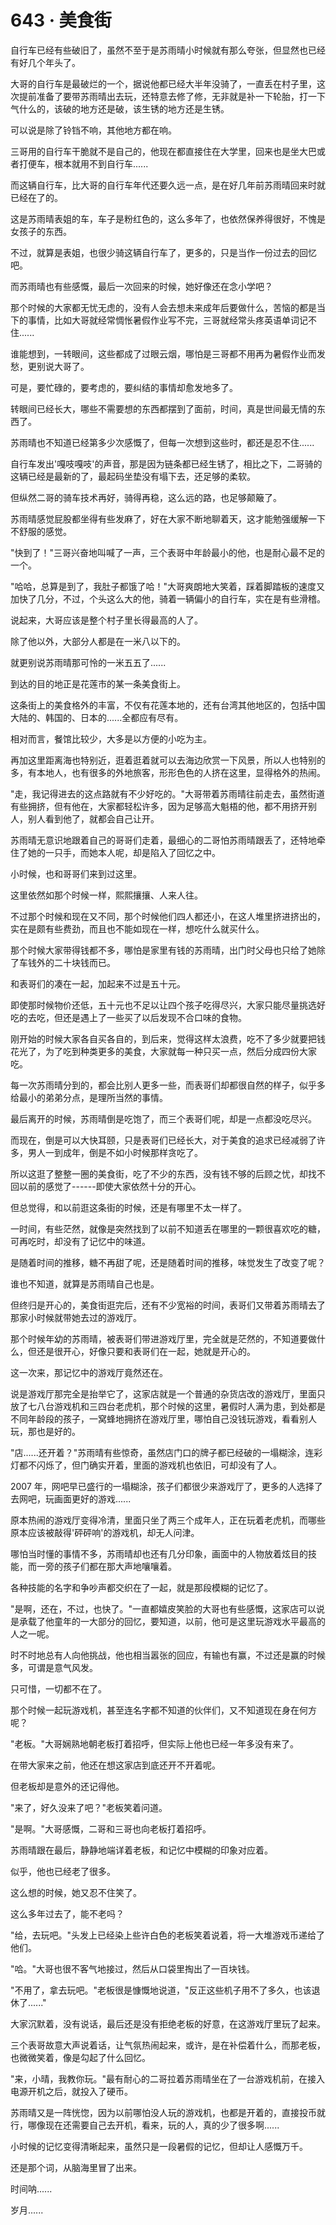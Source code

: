 <link rel="stylesheet" href="../styles/text.css" />
<h1>643 · 美食街</h1>

自行车已经有些破旧了，虽然不至于是苏雨晴小时候就有那么夸张，但显然也已经有好几个年头了。

大哥的自行车是最破烂的一个，据说他都已经大半年没骑了，一直丢在村子里，这次提前准备了要带苏雨晴出去玩，还特意去修了修，无非就是补一下轮胎，打一下气什么的，该破的地方还是破，该生锈的地方还是生锈。

可以说是除了铃铛不响，其他地方都在响。

三哥用的自行车干脆就不是自己的，他现在都直接住在大学里，回来也是坐大巴或者打便车，根本就用不到自行车......

而这辆自行车，比大哥的自行车年代还要久远一点，是在好几年前苏雨晴回来时就已经在了的。

这是苏雨晴表姐的车，车子是粉红色的，这么多年了，也依然保养得很好，不愧是女孩子的东西。

不过，就算是表姐，也很少骑这辆自行车了，更多的，只是当作一份过去的回忆吧。

而苏雨晴也有些感慨，最后一次回来的时候，她好像还在念小学吧？

那个时候的大家都无忧无虑的，没有人会去想未来成年后要做什么，苦恼的都是当下的事情，比如大哥就经常惆怅暑假作业写不完，三哥就经常头疼英语单词记不住......

谁能想到，一转眼间，这些都成了过眼云烟，哪怕是三哥都不用再为暑假作业而发愁，更别说大哥了。

可是，要忙碌的，要考虑的，要纠结的事情却愈发地多了。

转眼间已经长大，哪些不需要想的东西都摆到了面前，时间，真是世间最无情的东西了。

苏雨晴也不知道已经第多少次感慨了，但每一次想到这些时，都还是忍不住......

自行车发出'嘎吱嘎吱'的声音，那是因为链条都已经生锈了，相比之下，二哥骑的这辆已经是最新的了，最起码坐垫没有塌下去，还足够的柔软。

但纵然二哥的骑车技术再好，骑得再稳，这么远的路，也足够颠簸了。

苏雨晴感觉屁股都坐得有些发麻了，好在大家不断地聊着天，这才能勉强缓解一下不舒服的感觉。

"快到了！"三哥兴奋地叫喊了一声，三个表哥中年龄最小的他，也是耐心最不足的一个。

"哈哈，总算是到了，我肚子都饿了哈！"大哥爽朗地大笑着，踩着脚踏板的速度又加快了几分，不过，个头这么大的他，骑着一辆偏小的自行车，实在是有些滑稽。

说起来，大哥应该是整个村子里长得最高的人了。

除了他以外，大部分人都是在一米八以下的。

就更别说苏雨晴那可怜的一米五五了......

到达的目的地正是花莲市的某一条美食街上。

这条街上的美食格外的丰富，不仅有花莲本地的，还有台湾其他地区的，包括中国大陆的、韩国的、日本的......全都应有尽有。

相对而言，餐馆比较少，大多是以方便的小吃为主。

再加这里距离海也特别近，逛着逛着就可以去海边欣赏一下风景，所以人也特别的多，有本地人，也有很多的外地旅客，形形色色的人挤在这里，显得格外的热闹。

"走，我记得进去的这点路就有不少好吃的。"大哥带着苏雨晴往前走去，虽然街道有些拥挤，但有他在，大家都轻松许多，因为足够高大魁梧的他，都不用挤开别人，别人看到他了，就都会自己让开。

苏雨晴无意识地跟着自己的哥哥们走着，最细心的二哥怕苏雨晴跟丢了，还特地牵住了她的一只手，而她本人呢，却是陷入了回忆之中。

小时候，也和哥哥们来到过这里。

这里依然如那个时候一样，熙熙攘攘、人来人往。

不过那个时候和现在又不同，那个时候他们四人都还小，在这人堆里挤进挤出的，实在是颇有些费劲，而且也不能如现在一样，想吃什么就买什么。

那个时候大家带得钱都不多，哪怕是家里有钱的苏雨晴，出门时父母也只给了她除了车钱外的二十块钱而已。

和表哥们的凑在一起，加起来不过是五十元。

即使那时候物价还低，五十元也不足以让四个孩子吃得尽兴，大家只能尽量挑选好吃的去吃，但还是遇上了一些买了以后发现不合口味的食物。

刚开始的时候大家各自买各自的，到后来，觉得这样太浪费，吃不了多少就要把钱花光了，为了吃到种类更多的美食，大家就每一种只买一点，然后分成四份大家吃。

每一次苏雨晴分到的，都会比别人更多一些，而表哥们却都很自然的样子，似乎多给最小的弟弟分点，是理所当然的事情。

最后离开的时候，苏雨晴倒是吃饱了，而三个表哥们呢，却是一点都没吃尽兴。

而现在，倒是可以大快耳颐，只是表哥们已经长大，对于美食的追求已经减弱了许多，男人一到成年，倒是不如小时候那样贪吃了。

所以这逛了整整一圈的美食街，吃了不少的东西，没有钱不够的后顾之忧，却找不回以前的感觉了------即使大家依然十分的开心。

但总觉得，和以前逛这条街的时候，还是有哪里不太一样了。

一时间，有些茫然，就像是突然找到了以前不知道丢在哪里的一颗很喜欢吃的糖，可再吃时，却没有了记忆中的味道。

是随着时间的推移，糖不再甜了呢，还是随着时间的推移，味觉发生了改变了呢？

谁也不知道，就算是苏雨晴自己也是。

但终归是开心的，美食街逛完后，还有不少宽裕的时间，表哥们又带着苏雨晴去了那家小时候就带她去过的游戏厅。

那个时候年幼的苏雨晴，被表哥们带进游戏厅里，完全就是茫然的，不知道要做什么，但还是很开心，好像只要和表哥们在一起，她就是开心的。

这一次来，那记忆中的游戏厅竟然还在。

说是游戏厅那完全是抬举它了，这家店就是一个普通的杂货店改的游戏厅，里面只放了七八台游戏机和三四台老虎机，那个时候的这里，暑假时人满为患，到处都是不同年龄段的孩子，一窝蜂地拥挤在游戏厅里，哪怕自己没钱玩游戏，看看别人玩，那也是好的。

"店......还开着？"苏雨晴有些惊奇，虽然店门口的牌子都已经破的一塌糊涂，连彩灯都不闪烁了，但门确实开着，里面的游戏机也依旧，可却没有了人。

2007 年，网吧早已盛行的一塌糊涂，孩子们都很少来游戏厅了，更多的人选择了去网吧，玩画面更好的游戏......

原本热闹的游戏厅变得冷清，里面只坐了两三个成年人，正在玩着老虎机，而哪些原本应该被敲得'砰砰响'的游戏机，却无人问津。

哪怕当时懂的事情不多，苏雨晴却也还有几分印象，画面中的人物放着炫目的技能，而一旁的孩子们都在那大声地嚷嚷着。

各种技能的名字和争吵声都交织在了一起，就是那段模糊的记忆了。

"是啊，还在，不过，也快了。"一直都嬉皮笑脸的大哥也有些感慨，这家店可以说是承载了他童年的一大部分的回忆，要知道，以前，他可是这里玩游戏水平最高的人之一呢。

时不时地总有人向他挑战，他也相当嚣张的回应，有输也有赢，不过还是赢的时候多，可谓是意气风发。

只可惜，一切都不在了。

那个时候一起玩游戏机，甚至连名字都不知道的伙伴们，又不知道现在身在何方呢？

"老板。"大哥娴熟地朝老板打着招呼，但实际上他也已经一年多没有来了。

在带大家来之前，他还在想这家店到底还开不开着呢。

但老板却是意外的还记得他。

"来了，好久没来了吧？"老板笑着问道。

"是啊。"大哥感慨，二哥和三哥也向老板打着招呼。

苏雨晴跟在最后，静静地端详着老板，和记忆中模糊的印象对应着。

似乎，他也已经老了很多。

这么想的时候，她又忍不住笑了。

这么多年过去了，能不老吗？

"给，去玩吧。"头发上已经染上些许白色的老板笑着说着，将一大堆游戏币递给了他们。

"哈。"大哥也很不客气地接过，然后从口袋里掏出了一百块钱。

"不用了，拿去玩吧。"老板很是慷慨地说道，"反正这些机子用不了多久，也该退休了......"

大家沉默着，没有说话，最后还是没有拒绝老板的好意，在这游戏厅里玩了起来。

三个表哥故意大声说着话，让气氛热闹起来，或许，是在补偿着什么，而那老板，也微微笑着，像是勾起了什么回忆。

"来，小晴，我教你玩。"最有耐心的二哥拉着苏雨晴坐在了一台游戏机前，在接入电源开机之后，就投入了硬币。

苏雨晴又是一阵恍惚，因为以前哪怕没人玩的游戏机，也都是开着的，直接投币就行，哪像现在还需要自己去开机，看来，玩的人，真的少了很多啊......

小时候的记忆变得清晰起来，虽然只是一段暑假的记忆，但却让人感慨万千。

还是那个词，从脑海里冒了出来。

时间呐......

岁月......
